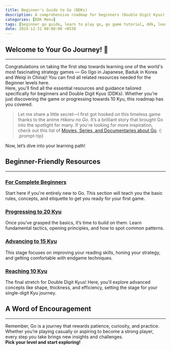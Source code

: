 ```yaml
---
title: Beginner's Guide to Go (DDKs)
description: A comprehensive roadmap for beginners (Double Digit Kyus) to master the basics of the Go game.
categories: [DDK Menu]
tags: [beginner go guide, learn to play go, go game tutorial, ddk, learn go, baduk beginner guide]
date: 2024-12-31 00:00:00 +0530
---
```


## Welcome to Your Go Journey! 🎉  

---

Congratulations on taking the first step towards learning one of the world's most fascinating strategy games — Go (Igo in Japanese, Baduk in Korea and Weiqi in China)! 
You can find all related resources needed for the Beginner levels here. <br>
Here, you'll find all the essential resources and guidance tailored specifically for beginners and Double Digit Kyus (DDKs). Whether you're just discovering the game or progressing towards 10 Kyu, this roadmap has you covered. <br>

> Let me share a little secret—I first got hooked on this timeless game thanks to the anime *Hikaru no Go*. It’s a brilliant story that brought Go into the spotlight for many. If you're looking for more inspiration, check out this list of [Movies, Series, and Documentaries about Go](/posts/What's-This-All-About/#go-in-popular-media).
{: .prompt-tip}

Now, let’s dive into your learning path!

## Beginner-Friendly Resources 

---

### [For Complete Beginners](/posts/ddk-beginner)  
Start here if you're entirely new to Go. This section will teach you the basic rules, concepts, and etiquette to get you ready for your first game. 

### [Progressing to 20 Kyu](/posts/ddk-25kyu)  
Once you’ve grasped the basics, it’s time to build on them. Learn fundamental tactics, opening principles, and how to spot common patterns. 

### [Advancing to 15 Kyu](/posts/ddk-20kyu)  
This stage focuses on improving your reading skills, honing your strategy, and getting comfortable with endgame techniques. 

### [Reaching 10 Kyu](/posts/ddk-15kyu)  
The final stretch for Double Digit Kyus! Here, you'll explore advanced concepts like shape, thickness, and efficiency, setting the stage for your single-digit Kyu journey. 

## A Word of Encouragement 

---

Remember, Go is a journey that rewards patience, curiosity, and practice. Whether you’re playing casually or aspiring to become a strong player, every step you take brings new insights and challenges.  
<b> Pick your level and start exploring! </b>
